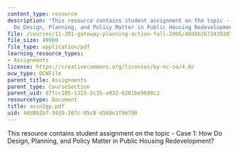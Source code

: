 ```yaml
---
content_type: resource
description: 'This resource contains student assignment on the topic - Case 1: How
  Do Design, Planning, and Policy Matter in Public Housing Redevelopment?'
file: /courses/11-201-gateway-planning-action-fall-2005/4dd8b2b73439207c85c8d169e1f96790_assn2gp.pdf
file_size: 49960
file_type: application/pdf
learning_resource_types:
- Assignments
license: https://creativecommons.org/licenses/by-nc-sa/4.0/
ocw_type: OCWFile
parent_title: Assignments
parent_type: CourseSection
parent_uid: 87fcc105-1323-2c35-a932-6201be5698c2
resourcetype: Document
title: assn2gp.pdf
uid: 4dd8b2b7-3439-207c-85c8-d169e1f96790
---
```

This resource contains student assignment on the topic - Case 1: How Do Design, Planning, and Policy Matter in Public Housing Redevelopment?